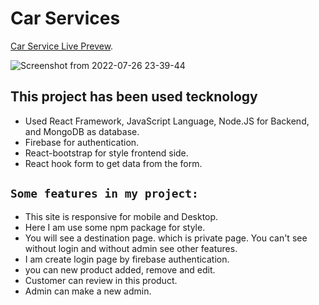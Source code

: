 # Car Services

[Car Service Live Prevew](https://car-services-20.netlify.app/).


![Screenshot from 2022-07-26 23-39-44](https://user-images.githubusercontent.com/76926399/181080710-b72e793c-a651-4f5b-9cf8-136398fcf17a.png)

## This project has been used tecknology

* Used React Framework, JavaScript Language, Node.JS for Backend, and MongoDB as database.
* Firebase for authentication.
* React-bootstrap for style frontend side.
* React hook form to get data from the form.

## `Some features in my project:`

* This site is responsive for mobile and Desktop.
* Here I am use some npm package for style.
* You will see a destination page. which is private page. You can't see without login and without admin see other features.
* I am create login page by firebase authentication.
* you can new product added, remove and edit.
* Customer can review in this product.
* Admin can make a new admin. 